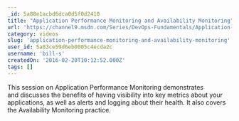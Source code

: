 ```yaml
---
_id: 5a88e1acbd6dca0d5f0d2410
title: "Application Performance Monitoring and Availability Monitoring"
url: 'https://channel9.msdn.com/Series/DevOps-Fundamentals/Application-Performance-Monitoring-and-Availability-Monitoring'
category: videos
slug: 'application-performance-monitoring-and-availability-monitoring'
user_id: 5a83ce59d6eb0005c4ecda2c
username: 'bill-s'
createdOn: '2016-02-20T10:12:52.000Z'
tags: []
---
```


This session on Application Performance Monitoring demonstrates and discusses the benefits of having visibility into key metrics about your applications, as well as alerts and logging about their health. It also covers the Availability Monitoring practice.
